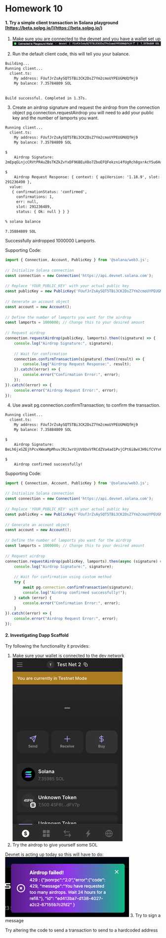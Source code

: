 # Homework 10

#### 1. Try a simple client transaction in Solana playground [https://beta.solpg.io/](https://beta.solpg.io/)

1. Make sure you are connected to the devnet and you have a wallet set up
![Connected](../../Images/Connected.png)

2. Run the default client code, this will tell you your balance.
```
Building...
Running client...
  client.ts:
    My address: FUufJrZsAySQT5TBi3CK2DsZ7Ym2cmoUYPEUGMdQfHj9
    My balance: 7.35784809 SOL


Build successful. Completed in 1.37s.
```
3. Create an airdrop signature and request the airdrop from the connection object 
pg.connection.requestAirdrop you will need to add your public key and the number of lamports you want.
```
Running client...
  client.ts:
    My address: FUufJrZsAySQT5TBi3CK2DsZ7Ym2cmoUYPEUGMdQfHj9
    My balance: 7.35784809 SOL

$ 
    Airdrop Signature: 2mEpqGLnjcCRVtPR4uZBsTKZkZvYxDF96BEuX8o7ZboEFQFekzni4fUgRch8gxrAcYSu6HaHWKEqAqxZcMHFRTnC

$ 
    Airdrop Request Response: { context: { apiVersion: '1.18.9', slot: 291236490 },
  value: 
   { confirmationStatus: 'confirmed',
     confirmations: 1,
     err: null,
     slot: 291236489,
     status: { Ok: null } } }

% solana balance

7.35884809 SOL
```
Successfully airdropped 1000000 Lamports.

Supporting Code:
```typescript
import { Connection, Account, PublicKey } from '@solana/web3.js';

// Initialize Solana connection
const connection = new Connection('https://api.devnet.solana.com');

// Replace 'YOUR_PUBLIC_KEY' with your actual public key
const publicKey = new PublicKey('FUufJrZsAySQT5TBi3CK2DsZ7Ym2cmoUYPEUGMdQfHj9');

// Generate an account object
const account = new Account();

// Define the number of lamports you want for the airdrop
const lamports = 1000000; // Change this to your desired amount

// Request airdrop
connection.requestAirdrop(publicKey, lamports).then((signature) => {
    console.log("Airdrop Signature:", signature);

    // Wait for confirmation
    connection.confirmTransaction(signature).then((result) => {
        console.log("Airdrop Request Response:", result);
    }).catch((error) => {
        console.error("Confirmation Error:", error);
    });
}).catch((error) => {
    console.error("Airdrop Request Error:", error);
});
```

4. Use await pg.connection.confirmTransaction; to
confirm the transaction.
```
Running client...
  client.ts:
    My address: FUufJrZsAySQT5TBi3CK2DsZ7Ym2cmoUYPEUGMdQfHj9
    My balance: 7.35884809 SOL

$ 
    Airdrop Signature: BeLh6jxGZEjhPcvXWeaMpMhuvJRzJwrUjUV8DxVfRCdZVa4ad1PvjCPt6i8wVJH9ifCVYv6jywWUC8K2pZazb9z

$ 
    Airdrop confirmed successfully!
```
Supporting Code:
```typescript
import { Connection, Account, PublicKey } from '@solana/web3.js';

// Initialize Solana connection
const connection = new Connection('https://api.devnet.solana.com');

// Replace 'YOUR_PUBLIC_KEY' with your actual public key
const publicKey = new PublicKey('FUufJrZsAySQT5TBi3CK2DsZ7Ym2cmoUYPEUGMdQfHj9');

// Generate an account object
const account = new Account();

// Define the number of lamports you want for the airdrop
const lamports = 1000000; // Change this to your desired amount

// Request airdrop
connection.requestAirdrop(publicKey, lamports).then(async (signature) => {
    console.log("Airdrop Signature:", signature);

    // Wait for confirmation using custom method
    try {
        await pg.connection.confirmTransaction(signature);
        console.log("Airdrop confirmed successfully!");
    } catch (error) {
        console.error("Confirmation Error:", error);
    }
}).catch((error) => {
    console.error("Airdrop Request Error:", error);
});

```

#### 2. Investigating Dapp Scaffold

Try following the functionality it provides:

1. Make sure your wallet is connected to the dev network
![Connected](../../Images/Conn_dev.png)
2. Try the airdrop to give yourself some SOL

Devnet is acting up today so this will have to do:
![Airdrop](../../Images/Airdrop.png)
3. Try to sign a message

Try altering the code to send a transaction to
send to a hardcoded address

